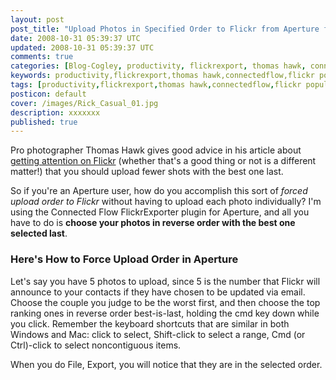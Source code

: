 ```yaml
---           
layout: post
post_title: "Upload Photos in Specified Order to Flickr from Aperture for Better Visibility"
date: 2008-10-31 05:39:37 UTC
updated: 2008-10-31 05:39:37 UTC
comments: true
categories: [Blog-Cogley, productivity, flickrexport, thomas hawk, connectedflow, flickr popularity, apple, aperture]
keywords: productivity,flickrexport,thomas hawk,connectedflow,flickr popularity,apple,aperture
tags: [productivity,flickrexport,thomas hawk,connectedflow,flickr popularity,apple,aperture]
posticon: default
cover: /images/Rick_Casual_01.jpg
description: xxxxxxx
published: true
---
```

 

[](http://www.flickr.com/photos/81796435@N00/2984091418 "View 'Uploading In a Specified Order to Flickr from Apple Aperture' on Flickr.com")Pro photographer Thomas Hawk gives good advice in his article about [getting attention on Flickr](http://thomashawk.com/2006/02/top-10-tips-for-getting-attention-on.html) (whether that's a good thing or not is a different matter!) that you should upload fewer shots with the best one last. 


So if you're an Aperture user, how do you accomplish this sort of _forced upload order to Flickr_ without having to upload each photo individually? I'm using the Connected Flow FlickrExporter plugin for Aperture, and all you have to do is **choose your photos in reverse order with the best one selected last**. 

### Here's How to Force Upload Order in Aperture

Let's say you have 5 photos to upload, since 5 is the number that Flickr will announce to your contacts if they have chosen to be updated via email. Choose the couple you judge to be the worst first, and then choose the top ranking ones in reverse order best-is-last, holding the cmd key down while you click. Remember the keyboard shortcuts that are similar in both Windows and Mac: click to select, Shift-click to select a range, Cmd (or Ctrl)-click to select noncontiguous items. 


When you do File, Export, you will notice that they are in the selected order. 







